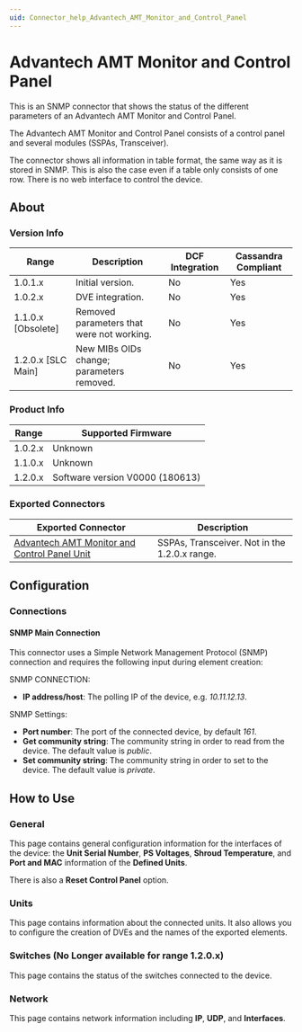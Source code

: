 ```yaml
---
uid: Connector_help_Advantech_AMT_Monitor_and_Control_Panel
---
```


# Advantech AMT Monitor and Control Panel

This is an SNMP connector that shows the status of the different parameters of an Advantech AMT Monitor and Control Panel.

The Advantech AMT Monitor and Control Panel consists of a control panel and several modules (SSPAs, Transceiver).

The connector shows all information in table format, the same way as it is stored in SNMP. This is also the case even if a table only consists of one row. There is no web interface to control the device.

## About

### Version Info

| Range              | Description                               | DCF Integration | Cassandra Compliant |
|--------------------|-------------------------------------------|-----------------|---------------------|
| 1.0.1.x            | Initial version.                          | No              | Yes                 |
| 1.0.2.x            | DVE integration.                          | No              | Yes                 |
| 1.1.0.x [Obsolete] | Removed parameters that were not working. | No              | Yes                 |
| 1.2.0.x [SLC Main] | New MIBs OIDs change; parameters removed. | No              | Yes                 |

### Product Info

| Range     | Supported Firmware              |
|-----------|---------------------------------|
| 1.0.2.x   | Unknown                         |
| 1.1.0.x   | Unknown                         |
| 1.2.0.x   | Software version V0000 (180613) |

### Exported Connectors

| Exported Connector                                                                                               | Description                                   |
|------------------------------------------------------------------------------------------------------------------|-----------------------------------------------|
| [Advantech AMT Monitor and Control Panel Unit](xref:Connector_help_Advantech_AMT_Monitor_and_Control_Panel_Unit) | SSPAs, Transceiver. Not in the 1.2.0.x range. |

## Configuration

### Connections

#### SNMP Main Connection

This connector uses a Simple Network Management Protocol (SNMP) connection and requires the following input during element creation:

SNMP CONNECTION:

- **IP address/host**: The polling IP of the device, e.g. *10.11.12.13*.

SNMP Settings:

- **Port number**: The port of the connected device, by default *161*.
- **Get community string**: The community string in order to read from the device. The default value is *public*.
- **Set community string**: The community string in order to set to the device. The default value is *private*.

## How to Use

### General

This page contains general configuration information for the interfaces of the device: the **Unit Serial Number**, **PS Voltages**, **Shroud Temperature**, and **Port and MAC** information of the **Defined Units**.

There is also a **Reset Control Panel** option.

### Units

This page contains information about the connected units. It also allows you to configure the creation of DVEs and the names of the exported elements.

### Switches (No Longer available for range 1.2.0.x)

This page contains the status of the switches connected to the device.

### Network

This page contains network information including **IP**, **UDP**, and **Interfaces**.
